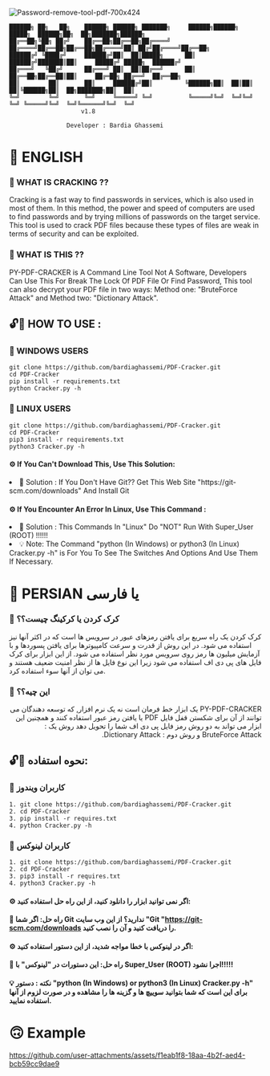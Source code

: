 <p align="center">
  
![Password-remove-tool-pdf-700x424](https://github.com/user-attachments/assets/20a1a129-3c2a-4920-877e-843b6dad1aed)

</p>

```
██████╗ ██╗   ██╗    ██████╗ ██████╗ ███████╗     ██████╗██████╗  █████╗  ██████╗██╗  ██╗███████╗██████╗ 
██╔══██╗╚██╗ ██╔╝    ██╔══██╗██╔══██╗██╔════╝    ██╔════╝██╔══██╗██╔══██╗██╔════╝██║ ██╔╝██╔════╝██╔══██╗
██████╔╝ ╚████╔╝     ██████╔╝██║  ██║█████╗      ██║     ██████╔╝███████║██║     █████╔╝ █████╗  ██████╔╝
██╔═══╝   ╚██╔╝      ██╔═══╝ ██║  ██║██╔══╝      ██║     ██╔══██╗██╔══██║██║     ██╔═██╗ ██╔══╝  ██╔══██╗
██║        ██║       ██║     ██████╔╝██║         ╚██████╗██║  ██║██║  ██║╚██████╗██║  ██╗███████╗██║  ██║
╚═╝        ╚═╝       ╚═╝     ╚═════╝ ╚═╝          ╚═════╝╚═╝  ╚═╝╚═╝  ╚═╝ ╚═════╝╚═╝  ╚═╝╚══════╝╚═╝  ╚═╝
                    v1.8

                Developer : Bardia Ghassemi
```

# 🎯 ENGLISH 

### 📌 WHAT IS CRACKING ??

Cracking is a fast way to find passwords in services, which is also used in most of them. In this method, the power and speed of computers are used to find passwords and by trying millions of passwords on the target service.
This tool is used to crack PDF files because these types of files are weak in terms of security and can be exploited.

### 📌 WHAT IS THIS ??

PY-PDF-CRACKER is A Command Line Tool Not A Software, Developers Can Use This For Break The Lock Of PDF File Or Find Password, This tool can also decrypt your PDF file in two ways: Method one: "BruteForce Attack" and Method two: "Dictionary Attack".

## 🔓🔐 HOW TO USE :

### 📢 WINDOWS USERS

```
git clone https://github.com/bardiaghassemi/PDF-Cracker.git
cd PDF-Cracker
pip install -r requirements.txt
python Cracker.py -h
```

### 📢 LINUX USERS

```
git clone https://github.com/bardiaghassemi/PDF-Cracker.git
cd PDF-Cracker
pip3 install -r requirements.txt
python3 Cracker.py -h
```

#### ⚙️ If You Can't Download This, Use This Solution:

<li>
  🧩 Solution : If You Don't Have Git?? Get This Web Site "https://git-scm.com/downloads" And Install Git
</li>


#### ⚙️ If You Encounter An Error In Linux, Use This Command : 

<li>
  🧩 Solution : This Commands In "Linux" Do "NOT" Run With Super_User (ROOT) !!!!!!
</li>

<li>
  💡 Note: The Command "python (In Windows) or python3 (In Linux) Cracker.py -h" is For You To See The Switches And Options And Use Them If Necessary.
</li>

# 🎯 PERSIAN یا فارسی

### 📌 کرک کردن یا کرکینگ چیست؟؟

کرک کردن یک راه سریع برای یافتن رمزهای عبور در سرویس ها است که در اکثر آنها نیز استفاده می شود. در این روش از قدرت و سرعت کامپیوترها برای یافتن پسوردها و با آزمایش میلیون ها رمز روی سرویس مورد نظر استفاده می شود.
از این ابزار برای کرک فایل های پی دی اف استفاده می شود زیرا این نوع فایل ها از نظر امنیت ضعیف هستند و می توان از آنها سوء استفاده کرد.

### 📌 این چیه؟؟

<p dir="rtl">
PY-PDF-CRACKER یک ابزار خط فرمان است نه یک نرم افزار, که توسعه دهندگان می توانند از آن برای شکستن قفل فایل PDF یا یافتن رمز عبور استفاده کنند و همچنین این ابزار می تواند به دو روش رمز فایل پی دی اف شما را تحویل دهد روش یک : BruteForce Attack و روش دوم : Dictionary Attack.
</p>

## 🔓🔐 نحوه استفاده:

### 📢 کاربران ویندوز

```
1. git clone https://github.com/bardiaghassemi/PDF-Cracker.git
2. cd PDF-Cracker
3. pip install -r requires.txt
4. python Cracker.py -h
```

### 📢 کاربران لینوکس

```
1. git clone https://github.com/bardiaghassemi/PDF-Cracker.git
2. cd PDF-Cracker
3. pip3 install -r requires.txt
4. python3 Cracker.py -h
```

#### ⚙️ اگر نمی توانید ابزار را دانلود کنید، از این راه حل استفاده کنید:

#### 🧩 راه حل: اگر شما Git ندارید؟ از این وب سایت "Git "https://git-scm.com/downloads را دریافت کنید و آن را نصب کنید.

#### ⚙️ اگر در لینوکس با خطا مواجه شدید، از این دستور استفاده کنید:

#### 🧩 راه حل: این دستورات در "لینوکس" با Super_User (ROOT) اجرا نشود!!!!!

#### 💡 نکته : دستور "python (In Windows) or python3 (In Linux) Cracker.py -h" برای این است که شما بتوانید سوییچ ها و گزینه ها را مشاهده و در صورت لزوم از آنها استفاده نمایید.

# 🙃 Example

https://github.com/user-attachments/assets/f1eab1f8-18aa-4b2f-aed4-bcb59cc9dae9
